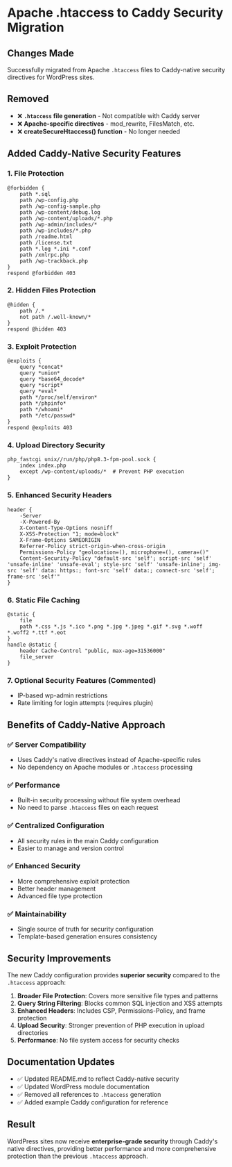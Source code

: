 # Apache .htaccess to Caddy Security Migration

## Changes Made

Successfully migrated from Apache `.htaccess` files to Caddy-native security directives for WordPress sites.

## Removed

- ❌ **`.htaccess` file generation** - Not compatible with Caddy server
- ❌ **Apache-specific directives** - mod_rewrite, FilesMatch, etc.
- ❌ **createSecureHtaccess() function** - No longer needed

## Added Caddy-Native Security Features

### 1. File Protection

```caddy
@forbidden {
    path *.sql
    path /wp-config.php
    path /wp-config-sample.php
    path /wp-content/debug.log
    path /wp-content/uploads/*.php
    path /wp-admin/includes/*
    path /wp-includes/*.php
    path /readme.html
    path /license.txt
    path *.log *.ini *.conf
    path /xmlrpc.php
    path /wp-trackback.php
}
respond @forbidden 403
```

### 2. Hidden Files Protection

```caddy
@hidden {
    path /.*
    not path /.well-known/*
}
respond @hidden 403
```

### 3. Exploit Protection

```caddy
@exploits {
    query *concat*
    query *union*
    query *base64_decode*
    query *script*
    query *eval*
    path */proc/self/environ*
    path */phpinfo*
    path */whoami*
    path */etc/passwd*
}
respond @exploits 403
```

### 4. Upload Directory Security

```caddy
php_fastcgi unix//run/php/php8.3-fpm-pool.sock {
    index index.php
    except /wp-content/uploads/*  # Prevent PHP execution
}
```

### 5. Enhanced Security Headers

```caddy
header {
    -Server
    -X-Powered-By
    X-Content-Type-Options nosniff
    X-XSS-Protection "1; mode=block"
    X-Frame-Options SAMEORIGIN
    Referrer-Policy strict-origin-when-cross-origin
    Permissions-Policy "geolocation=(), microphone=(), camera=()"
    Content-Security-Policy "default-src 'self'; script-src 'self' 'unsafe-inline' 'unsafe-eval'; style-src 'self' 'unsafe-inline'; img-src 'self' data: https:; font-src 'self' data:; connect-src 'self'; frame-src 'self'"
}
```

### 6. Static File Caching

```caddy
@static {
    file
    path *.css *.js *.ico *.png *.jpg *.jpeg *.gif *.svg *.woff *.woff2 *.ttf *.eot
}
handle @static {
    header Cache-Control "public, max-age=31536000"
    file_server
}
```

### 7. Optional Security Features (Commented)

- IP-based wp-admin restrictions
- Rate limiting for login attempts (requires plugin)

## Benefits of Caddy-Native Approach

### ✅ **Server Compatibility**

- Uses Caddy's native directives instead of Apache-specific rules
- No dependency on Apache modules or `.htaccess` processing

### ✅ **Performance**

- Built-in security processing without file system overhead
- No need to parse `.htaccess` files on each request

### ✅ **Centralized Configuration**

- All security rules in the main Caddy configuration
- Easier to manage and version control

### ✅ **Enhanced Security**

- More comprehensive exploit protection
- Better header management
- Advanced file type protection

### ✅ **Maintainability**

- Single source of truth for security configuration
- Template-based generation ensures consistency

## Security Improvements

The new Caddy configuration provides **superior security** compared to the `.htaccess` approach:

1. **Broader File Protection**: Covers more sensitive file types and patterns
2. **Query String Filtering**: Blocks common SQL injection and XSS attempts
3. **Enhanced Headers**: Includes CSP, Permissions-Policy, and frame protection
4. **Upload Security**: Stronger prevention of PHP execution in upload directories
5. **Performance**: No file system access for security checks

## Documentation Updates

- ✅ Updated README.md to reflect Caddy-native security
- ✅ Updated WordPress module documentation
- ✅ Removed all references to `.htaccess` generation
- ✅ Added example Caddy configuration for reference

## Result

WordPress sites now receive **enterprise-grade security** through Caddy's native directives, providing better performance and more comprehensive protection than the previous `.htaccess` approach.
